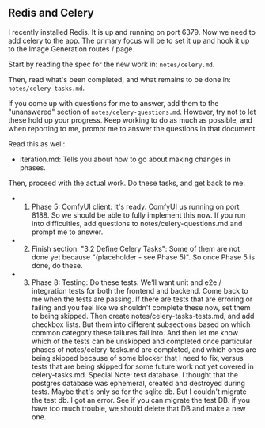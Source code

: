## Redis and Celery
I recently installed Redis. It is up and running on port 6379. Now we need to add celery to the app. The primary focus 
will be to set it up and hook it up to the Image Generation routes / page.   

Start by reading the spec for the new work in: `notes/celery.md`.

Then, read what's been completed, and what remains to be done in: `notes/celery-tasks.md`.

If you come up with questions for me to answer, add them to the "unanswered" section of `notes/celery-questions.md`. However, try not to let these 
hold up your progress. Keep working to do as much as possible, and when reporting to me, prompt me to answer the 
questions in that document.

Read this as well:
- iteration.md: Tells you about how to go about making changes in phases.

Then, proceed with the actual work. Do these tasks, and get back to me.
- 1. Phase 5: ComfyUI client: It's ready. ComfyUI us running on port 8188. So we should be able to fully implement this now. If you run into difficulties, add questions to notes/celery-questions.md and prompt me to answer.
- 2. Finish section: "3.2 Define Celery Tasks": Some of them are not done yet because "(placeholder - see Phase 5)". So once Phase 5 is done, do these.
- 3. Phase 8: Testing: Do these tests. We'll want unit and e2e / integration tests for both the frontend and backend. Come back to me when the tests are passing. If there are tests that are erroring or failing and you feel like we shouldn't complete these now, set them to being skipped. Then create notes/celery-tasks-tests.md, and add checkbox lists. But them into different subsections based on which common category these failures fall into. And then let me know which of the tests can be unskipped and completed once particular phases of notes/celery-tasks.md are completed, and which ones are being skipped because of some blocker that I need to fix, versus tests that are being skipped for some future work not yet covered in celery-tasks.md. Special Note: test database. I thought that the postgres database was ephemeral, created and destroyed during tests. Maybe that's only so for the sqlite db. But I couldn't migrate the test db. I got an error. See if you can migrate the test DB. if you have too much trouble, we should delete that DB and make a new one.
